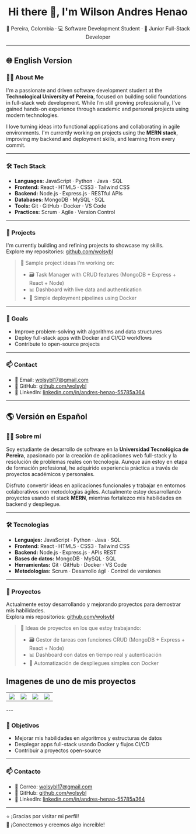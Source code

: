 <h1 align="center">Hi there 👋, I'm Wilson Andres Henao</h1>
<p align="center">
  📍 Pereira, Colombia · 💻 Software Development Student · 🌱 Junior Full-Stack Developer
</p>

---

## 🌐 English Version

### 👨‍💻 About Me

I'm a passionate and driven software development student at the **Technological University of Pereira**, focused on building solid foundations in full-stack web development. While I’m still growing professionally, I've gained hands-on experience through academic and personal projects using modern technologies.

I love turning ideas into functional applications and collaborating in agile environments. I'm currently working on projects using the **MERN stack**, improving my backend and deployment skills, and learning from every commit.

---

### 🛠️ Tech Stack

- **Languages:** JavaScript · Python · Java · SQL  
- **Frontend:** React · HTML5 · CSS3 · Tailwind CSS  
- **Backend:** Node.js · Express.js · RESTful APIs  
- **Databases:** MongoDB · MySQL · SQL  
- **Tools:** Git · GitHub · Docker · VS Code  
- **Practices:** Scrum · Agile · Version Control  

---

### 📌 Projects

I'm currently building and refining projects to showcase my skills.  
Explore my repositories: [github.com/wolsybl](https://github.com/wolsybl)

> 🔧 Sample project ideas I’m working on:
> - 🗃️ Task Manager with CRUD features (MongoDB + Express + React + Node)
> - 📊 Dashboard with live data and authentication
> - 🚀 Simple deployment pipelines using Docker

---

### 🎯 Goals

- Improve problem-solving with algorithms and data structures  
- Deploy full-stack apps with Docker and CI/CD workflows  
- Contribute to open-source projects  

---

### 📫 Contact

- 📧 Email: [wolsybl17@gmail.com](mailto:wolsybl17@gmail.com)  
- 🔗 GitHub: [github.com/wolsybl](https://github.com/wolsybl)  
- 💼 LinkedIn: [linkedin.com/in/andres-henao-55785a364](https://www.linkedin.com/in/andres-henao-55785a364/)

---

## 🌎 Versión en Español

### 👨‍💻 Sobre mí

Soy estudiante de desarrollo de software en la **Universidad Tecnológica de Pereira**, apasionado por la creación de aplicaciones web full-stack y la resolución de problemas reales con tecnología. Aunque aún estoy en etapa de formación profesional, he adquirido experiencia práctica a través de proyectos académicos y personales.

Disfruto convertir ideas en aplicaciones funcionales y trabajar en entornos colaborativos con metodologías ágiles. Actualmente estoy desarrollando proyectos usando el stack **MERN**, mientras fortalezco mis habilidades en backend y despliegue.

---

### 🛠️ Tecnologías

- **Lenguajes:** JavaScript · Python · Java · SQL  
- **Frontend:** React · HTML5 · CSS3 · Tailwind CSS  
- **Backend:** Node.js · Express.js · APIs REST  
- **Bases de datos:** MongoDB · MySQL · SQL  
- **Herramientas:** Git · GitHub · Docker · VS Code  
- **Metodologías:** Scrum · Desarrollo ágil · Control de versiones  

---

### 📌 Proyectos

Actualmente estoy desarrollando y mejorando proyectos para demostrar mis habilidades.  
Explora mis repositorios: [github.com/wolsybl](https://github.com/wolsybl)

> 🔧 Ideas de proyectos en los que estoy trabajando:
> - 🗃️ Gestor de tareas con funciones CRUD (MongoDB + Express + React + Node)
> - 📊 Dashboard con datos en tiempo real y autenticación
> - 🚀 Automatización de despliegues simples con Docker


##  Imagenes de uno de mis proyectos
<table style="width:100%">
  <tr>
    <td>
      <a>
        <img src="https://github.com/user-attachments/assets/7c68756c-828b-4197-95f5-0ffc4e466e6c">
      </a>
    </td>
    <td>
      <a>
        <img src="https://github.com/user-attachments/assets/f9f0038f-6fcc-4f50-99e6-53d3967871fd">
      </a>
    </td>
    <td>
      <a>
        <img src="https://github.com/user-attachments/assets/830d0b8c-2118-4f4a-bc19-090554449138">
      </a>
    </td>
    <td>
      <a>
        <img src="https://github.com/user-attachments/assets/0324088e-086a-4a1d-8243-e7b0fa0c4235">
      </a>
    </td>
  </tr>
</table>
---

### 🎯 Objetivos

- Mejorar mis habilidades en algoritmos y estructuras de datos  
- Desplegar apps full-stack usando Docker y flujos CI/CD  
- Contribuir a proyectos open-source

---

### 📫 Contacto

- 📧 Correo: [wolsybl17@gmail.com](mailto:wolsybl17@gmail.com)  
- 🔗 GitHub: [github.com/wolsybl](https://github.com/wolsybl)  
- 💼 LinkedIn: [linkedin.com/in/andres-henao-55785a364](https://www.linkedin.com/in/andres-henao-55785a364/)

---

⭐ ¡Gracias por visitar mi perfil!  
🚀 ¡Conectemos y creemos algo increíble!

